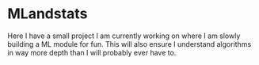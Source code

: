 # MLandstats
Here I have a small project I am currently working on where I am slowly building a ML module for fun. 
This will also ensure I understand algorithms in way more depth than I will probably ever have to.
